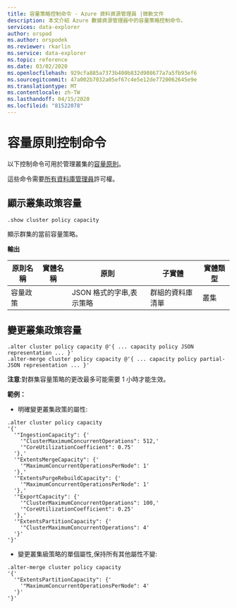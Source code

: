```yaml
---
title: 容量策略控制命令 - Azure 資料資源管理員 |微軟文件
description: 本文介紹 Azure 數據資源管理器中的容量策略控制命令。
services: data-explorer
author: orspod
ms.author: orspodek
ms.reviewer: rkarlin
ms.service: data-explorer
ms.topic: reference
ms.date: 03/02/2020
ms.openlocfilehash: 929cfa885a7373b400b832d908677a7a5fb93ef6
ms.sourcegitcommit: 47a002b7032a05ef67c4e5e12de7720062645e9e
ms.translationtype: MT
ms.contentlocale: zh-TW
ms.lasthandoff: 04/15/2020
ms.locfileid: "81522078"
---
```

# <a name="capacity-policy-control-commands"></a>容量原則控制命令

以下控制命令可用於管理叢集的[容量原則](../management/capacitypolicy.md)。

這些命令需要[所有資料庫管理員](../management/access-control/role-based-authorization.md)許可權。

## <a name="show-cluster-policy-capacity"></a>顯示叢集政策容量

```kusto
.show cluster policy capacity
```

顯示群集的當前容量策略。

**輸出**

|原則名稱 | 實體名稱 | 原則 | 子實體 | 實體類型
|---|---|---|---|---
|容量政策 | | JSON 格式的字串,表示策略 | 群組的資料庫清單 |叢集


## <a name="alter-cluster-policy-capacity"></a>變更叢集政策容量

```kusto
.alter cluster policy capacity @'{ ... capacity policy JSON representation ... }'
.alter-merge cluster policy capacity @'{ ... capacity policy partial-JSON representation ... }'
```

**注意**:對群集容量策略的更改最多可能需要 1 小時才能生效。

**範例：**

* 明確變更叢集政策的屬性:

```kusto
.alter cluster policy capacity
'{'
  '"IngestionCapacity": {'
    '"ClusterMaximumConcurrentOperations": 512,'
    '"CoreUtilizationCoefficient": 0.75'
  '},'
  '"ExtentsMergeCapacity": {'
    '"MaximumConcurrentOperationsPerNode": 1'
  '},'
  '"ExtentsPurgeRebuildCapacity": {'
    '"MaximumConcurrentOperationsPerNode": 1'
  '},'
  '"ExportCapacity": {'
    '"ClusterMaximumConcurrentOperations": 100,'
    '"CoreUtilizationCoefficient": 0.25'
  '},'
  '"ExtentsPartitionCapacity": {'
    '"ClusterMaximumConcurrentOperations": 4'
  '}'
'}'
```

* 變更叢集級策略的單個屬性,保持所有其他屬性不變:

```kusto
.alter-merge cluster policy capacity
'{'
  '"ExtentsPartitionCapacity": {'
    '"MaximumConcurrentOperationsPerNode": 4'
  '}'
'}'
```

